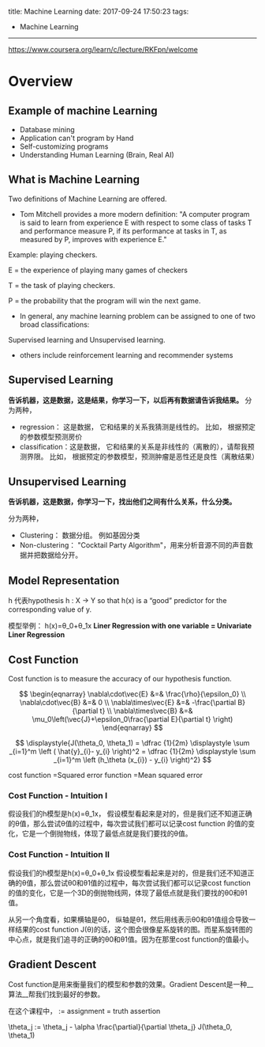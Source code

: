 title: Machine Learning
date: 2017-09-24 17:50:23
tags:
- Machine Learning
---

https://www.coursera.org/learn/c/lecture/RKFpn/welcome


# Overview

## Example of machine Learning

 * Database mining
 * Application can't program by Hand
 * Self-customizing programs
 * Understanding Human Learning (Brain, Real AI)

## What is Machine Learning

Two definitions of Machine Learning are offered.

* Tom Mitchell provides a more modern definition: "A computer program is said to learn from experience E with respect to some class of tasks T and performance measure P, if its performance at tasks in T, as measured by P, improves with experience E."

Example: playing checkers.

E = the experience of playing many games of checkers

T = the task of playing checkers.

P = the probability that the program will win the next game.

* In general, any machine learning problem can be assigned to one of two broad classifications:

Supervised learning and Unsupervised learning.

* others include reinforcement learning and recommender systems


## Supervised Learning

__告诉机器，这是数据，这是结果，你学习一下，以后再有数据请告诉我结果。__
分为两种，
   * regression： 这是数据， 它和结果的关系我猜测是线性的。
     比如， 根据预定的参数模型预测房价
   * classification：这是数据， 它和结果的关系是非线性的（离散的），请帮我预测界限。
     比如， 根据预定的参数模型，预测肿瘤是恶性还是良性（离散结果）

## Unsupervised Learning

__告诉机器，这是数据，你学习一下，找出他们之间有什么关系，什么分类。__

分为两种，
   * Clustering： 数据分组。 例如基因分类
   * Non-clustering： "Cocktail Party Algorithm"，用来分析音源不同的声音数据并把数据给分开。

## Model Representation

h 代表hypothesis
h : X → Y so that h(x) is a “good” predictor for the corresponding value of y.

模型举例：
h(x)=θ_0+θ_1x
__Liner Regression with one variable = Univariate Liner Regression__



## Cost Function

Cost function is to measure the accuracy of our hypothesis function.

$$
\begin{eqnarray}
\nabla\cdot\vec{E} &=& \frac{\rho}{\epsilon_0} \\
\nabla\cdot\vec{B} &=& 0 \\
\nabla\times\vec{E} &=& -\frac{\partial B}{\partial t} \\
\nabla\times\vec{B} &=& \mu_0\left(\vec{J}+\epsilon_0\frac{\partial E}{\partial t} \right)
\end{eqnarray}
$$

$$
\displaystyle{J(\theta_0, \theta_1) = \dfrac {1}{2m} \displaystyle \sum _{i=1}^m \left ( \hat{y}_{i}- y_{i} \right)^2 = \dfrac {1}{2m} \displaystyle \sum _{i=1}^m \left (h_\theta (x_{i}) - y_{i} \right)^2}
$$

cost function
=Squared error function
=Mean squared error

### Cost Function - Intuition I

假设我们的h模型是h(x)=θ_1x，
假设模型看起来是对的，但是我们还不知道正确的θ值，那么尝试θ值的过程中，每次尝试我们都可以记录cost function 的值的变化，它是一个倒抛物线，体现了最低点就是我们要找的θ值。



### Cost Function - Intuition II
假设我们的h模型是h(x)=θ_0+θ_1x
假设模型看起来是对的，但是我们还不知道正确的θ值，那么尝试θ0和θ1值的过程中，每次尝试我们都可以记录cost function 的值的变化，它是一个3D的倒抛物线网，体现了最低点就是我们要找的θ0和θ1值。

从另一个角度看，如果横轴是θ0， 纵轴是θ1，然后用线表示θ0和θ1值组合导致一样结果的cost function J(θ)的话，这个图会很像星系旋转的图。而星系旋转图的中心点，就是我们追寻的正确的θ0和θ1值。因为在那里cost function的值最小。

## Gradient Descent

Cost function是用来衡量我们的模型和参数的效果。Gradient Descent是一种__算法__帮我们找到最好的参数。

在这个课程中，
:= assignment
= truth assertion

\theta_j := \theta_j - \alpha \frac{\partial}{\partial \theta_j} J(\theta_0, \theta_1)
